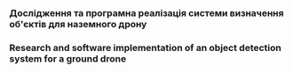 ### Дослідження та програмна реалізація системи визначення об'єктів для наземного дрону ###
### Research and software implementation of an object detection system for a ground drone ###


